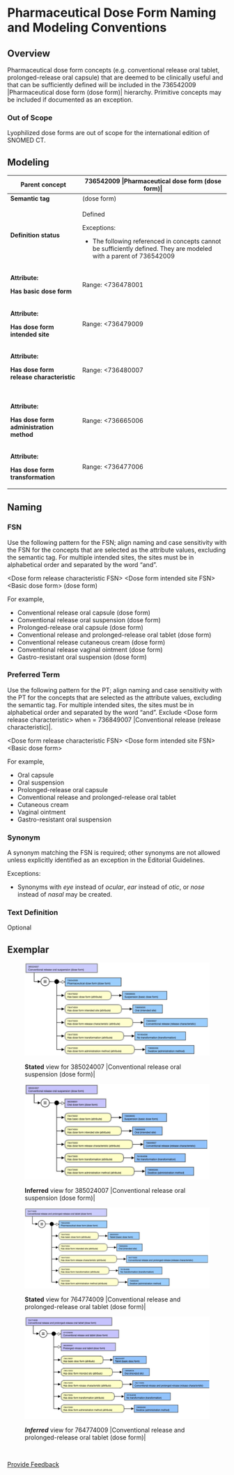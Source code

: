 # Pharmaceutical Dose Form Naming and Modeling Conventions

## Overview

Pharmaceutical dose form concepts (e.g. conventional release oral tablet, prolonged-release oral capsule) that are deemed to be clinically useful and that can be sufficiently defined will be included in the 736542009 |Pharmaceutical dose form (dose form)| hierarchy. Primitive concepts may be included if documented as an exception.

### Out of Scope

Lyophilized dose forms are out of scope for the international edition of SNOMED CT.

## Modeling

| **Parent concept**                                                                                     | 736542009 \|Pharmaceutical dose form (dose form)\|                                                                                                                 |
| ------------------------------------------------------------------------------------------------------ | ------------------------------------------------------------------------------------------------------------------------------------------------------------------ |
| **Semantic tag**                                                                                       | (dose form)                                                                                                                                                        |
| **Definition status**                                                                                  | <p>Defined</p><p>Exceptions:</p><ul><li>The following referenced in concepts cannot be sufficiently defined. They are modeled with a parent of 736542009</li></ul> |
| <p><strong>Attribute:</strong></p><p><strong>Has basic dose form</strong></p>                          | Range: <736478001                                                                                                                                                  |
| <p><strong>Attribute:</strong></p><p><strong>Has dose form intended site</strong></p>                  | Range: <736479009                                                                                                                                                  |
| <p><strong>Attribute:</strong></p><p><strong>Has dose form release characteristic</strong><br><br></p> | Range: <736480007                                                                                                                                                  |
| <p><strong>Attribute:</strong></p><p><strong>Has dose form administration method</strong></p>          | Range: <736665006                                                                                                                                                  |
| <p><strong>Attribute:</strong></p><p><strong>Has dose form transformation</strong></p>                 | Range: <736477006                                                                                                                                                  |

## Naming

### FSN

Use the following pattern for the FSN; align naming and case sensitivity with the FSN for the concepts that are selected as the attribute values, excluding the semantic tag. For multiple intended sites, the sites must be in alphabetical order and separated by the word “and”.

\<Dose form release characteristic FSN> \<Dose form intended site FSN> \<Basic dose form> (dose form)

For example,

* Conventional release oral capsule (dose form)
* Conventional release oral suspension (dose form)
* Prolonged-release oral capsule (dose form)
* Conventional release and prolonged-release oral tablet (dose form)
* Conventional release cutaneous cream (dose form)
* Conventional release vaginal ointment (dose form)
* Gastro-resistant oral suspension (dose form)

### Preferred Term

Use the following pattern for the PT; align naming and case sensitivity with the PT for the concepts that are selected as the attribute values, excluding the semantic tag. For multiple intended sites, the sites must be in alphabetical order and separated by the word “and”. Exclude \<Dose form release characteristic> when = 736849007 |Conventional release (release characteristic)|.

\<Dose form release characteristic FSN> \<Dose form intended site FSN> \<Basic dose form>

For example,

* Oral capsule
* Oral suspension
* Prolonged-release oral capsule
* Conventional release and prolonged-release oral tablet
* Cutaneous cream
* Vaginal ointment
* Gastro-resistant oral suspension

### Synonym

A synonym matching the FSN is required; other synonyms are not allowed unless explicitly identified as an exception in the Editorial Guidelines.

Exceptions:

* Synonyms with _eye_ instead of _ocular_, _ear_ instead of _otic_, or _nose_ instead of _nasal_ may be created.

### Text Definition

Optional

## Exemplar

<figure><img src="../../../../../../.gitbook/assets/image (72).png" alt=""><figcaption><p><strong>Stated</strong> view for 385024007 |Conventional release oral suspension (dose form)|</p></figcaption></figure>

<figure><img src="../../../../../../.gitbook/assets/image (73).png" alt=""><figcaption><p><strong>Inferred</strong> view for 385024007 |Conventional release oral suspension (dose form)|</p></figcaption></figure>

<figure><img src="../../../../../../.gitbook/assets/image (74).png" alt=""><figcaption><p><strong>Stated</strong> view for 764774009 |Conventional release and prolonged-release oral tablet (dose form)|</p></figcaption></figure>

<figure><img src="../../../../../../.gitbook/assets/image (75).png" alt=""><figcaption><p><em><strong>Inferred</strong></em> view for 764774009 |Conventional release and prolonged-release oral tablet (dose form)|</p></figcaption></figure>

<figure><img src="../../../../../../authoring/pharmaceutical-and-biologic-product/images/174691246.png" alt=""><figcaption></figcaption></figure>

<a href="https://docs.google.com/forms/d/e/1FAIpQLScTmbZIf0UEQwYDkY27EEWBkaiYkHSbR0_9DmFrMLXoQLyL7Q/viewform?usp=pp_url&#x26;entry.1767247133=SCT+Editorial+Guide&#x26;entry.670899847=Pharmaceutical%20Dose%20Form%20Naming%20and%20Modeling%20Conventions" class="button primary">Provide Feedback</a>
